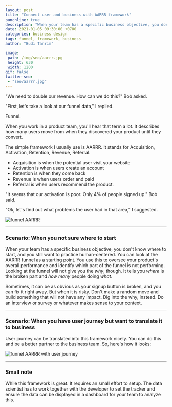 ```yaml
---
layout: post
title: "Connect user and business with AARRR framework"
punchline: true
description: "When your team has a specific business objective, you don't know where to start, and you still want to practice human-centered. You can look at the AARRR funnel as a starting point."
date: 2021-01-05 09:30:00 +0700
categories: business design
tags: funnel, framework, business
author: "Budi Tanrim"

image:
 path: /img/seo/aarrr.jpg
 height: 630
 width: 1200
gif: false
twitter-seo: 
 - "seo/aarrr.jpg"
---
```


"We need to double our revenue. How can we do this?" Bob asked.

"First, let's take a look at our funnel data," I replied.

Funnel.

When you work in a product team, you'll hear that term a lot. It describes how many users move from when they discovered your product until they convert.

The simple framework I usually use is AARRR. It stands for Acquisition, Activation, Retention, Revenue, Referral. 

- Acquisition is when the potential user visit your website
- Activation is when users create an account
- Retention is when they come back
- Revenue is when users order and paid
- Referral is when users recommend the product.

"It seems that our activation is poor. Only 4% of people  signed up." Bob said.

"Ok, let's find out what problems the user had in that area," I suggested.

<div class="img-wrapper m-b-m">
    <img src="https://buditanrim.co/img/post/2021/01/funnel.jpg" alt="funnel AARRR" class="illustration" />
</div>

---

### Scenario: When you not sure where to start
When your team has a specific business objective, you don't know where to start, and you still want to practice human-centered. You can look at the AARRR funnel as a starting point. You use this to oversee your product's overall performance and identify which part of the funnel is not performing. Looking at the funnel will not give you the *why*, though. It tells you *where* is the broken part and *how many* people doing *what*.

Sometimes, it can be as obvious as your signup button is broken, and you can fix it right away. But when it is risky. Don't make a random move and build something that will not have any impact. Dig into the why, instead. Do an interview or survey or whatever makes sense to your context.

---

### Scenario: When you have user journey but want to translate it to business
User journey can be translated into this framework nicely. You can do this and be a better partner to the business team. So, here's how it looks:

<div class="img-wrapper m-b-m">
    <img src="https://buditanrim.co/img/post/2021/01/funnel-journey.jpg" alt="funnel AARRR with user journey" class="illustration" />
</div>

--- 

### Small note
While this framework is great. It requires an small effort to setup. The data scientist has to work together with the developer to set the tracker and ensure the data can be displayed in a dashboard for your team to analyze this.

